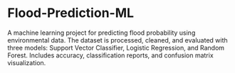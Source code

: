 # Flood-Prediction-ML
A machine learning project for predicting flood probability using environmental data. The dataset is processed, cleaned, and evaluated with three models: Support Vector Classifier, Logistic Regression, and Random Forest. Includes accuracy, classification reports, and confusion matrix visualization.
